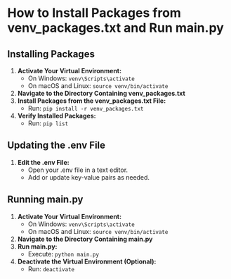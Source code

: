 <!DOCTYPE html>
<html>
<head>
    <title>Install Packages from venv_packages.txt and Run main.py</title>
</head>
<body>
    <h1>How to Install Packages from venv_packages.txt and Run main.py</h1>
    <h2>Installing Packages</h2>
    <ol>
        <li><strong>Activate Your Virtual Environment:</strong>
            <ul>
                <li>On Windows:
                    <code>venv\Scripts\activate</code>
                </li>
                <li>On macOS and Linux:
                    <code>source venv/bin/activate</code>
                </li>
            </ul>
        </li>
        <li><strong>Navigate to the Directory Containing venv_packages.txt</strong></li>
        <li><strong>Install Packages from the venv_packages.txt File:</strong>
            <ul>
                <li>Run: <code>pip install -r venv_packages.txt</code></li>
            </ul>
        </li>
        <li><strong>Verify Installed Packages:</strong>
            <ul>
                <li>Run: <code>pip list</code></li>
            </ul>
        </li>
    </ol>
    <h2>Updating the .env File</h2>
    <ol>
        <li><strong>Edit the .env File:</strong>
            <ul>
                <li>Open your .env file in a text editor.</li>
                <li>Add or update key-value pairs as needed.</li>
            </ul>
        </li>
    </ol>
    <h2>Running main.py</h2>
    <ol>
        <li><strong>Activate Your Virtual Environment:</strong>
            <ul>
                <li>On Windows:
                    <code>venv\Scripts\activate</code>
                </li>
                <li>On macOS and Linux:
                    <code>source venv/bin/activate</code>
                </li>
            </ul>
        </li>
        <li><strong>Navigate to the Directory Containing main.py</strong></li>
        <li><strong>Run main.py:</strong>
            <ul>
                <li>Execute: <code>python main.py</code></li>
            </ul>
        </li>
        <li><strong>Deactivate the Virtual Environment (Optional):</strong>
            <ul>
                <li>Run: <code>deactivate</code></li>
            </ul>
        </li>
    </ol>
</body>
</html>
